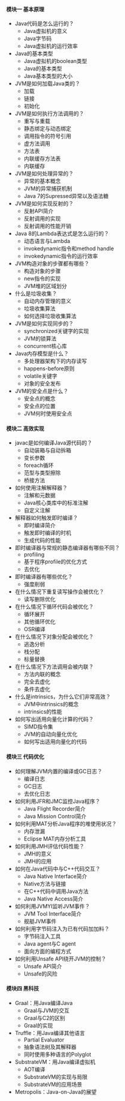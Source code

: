 #### 模块一 基本原理
- Java代码是怎么运行的？
  - Java虚拟机的意义
  - Java字节码
  - Java虚拟机的运行效率
- Java的基本类型
  - Java虚拟机的boolean类型
  - Java的基本类型
  - Java基本类型的大小
- JVM是如何加载Java类的？
  - 加载
  - 链接
  - 初始化
- JVM是如何执行方法调用的？
  - 重写与重载
  - 静态绑定与动态绑定
  - 调用指令的符号引用
  - 虚方法调用
  - 方法表
  - 内联缓存方法表
  - 内联缓存
- JVM是如何处理异常的？
  - 异常的基本概念
  - JVM的异常捕获机制
  - Java 7的Supressed异常以及语法糖
- JVM是如何实现反射的？
  - 反射API简介
  - 反射调用的实现
  - 反射调用的性能开销
- Java 8的Lambda表达式是怎么运行的？
  - 动态语言与Lambda
  - invokedynamic指令和method handle
  - invokedynamic指令的运行效率
- JVM构造对象的步骤都有哪些？
  - 构造对象的步骤
  - new指令的实现
  - JVM堆的区域划分
- 什么是垃圾收集？
  - 自动内存管理的意义
  - 垃圾收集算法
  - 如何选择垃圾收集算法
- JVM是如何实现同步的？
  - synchronized关键字的实现
  - JVM的锁算法
  - concurrent核心库
- Java内存模型是什么？
  - 多处理器架构下的内存读写
  - happens-before原则
  - volatile关键字
  - 对象的安全发布
- JVM的安全点是什么？
  - 安全点的概念
  - 安全点的位置
  - JVM何时使用安全点
#### 模块二 高效实现
- javac是如何编译Java源代码的？
  - 自动装箱与自动拆箱
  - 变长参数
  - foreach循环
  - 范型与类型擦除
  - 桥接方法
- 如何使用注解解释器？
  - 注解和元数据
  - Java核心类库中的标准注解
  - 自定义注解
- 解释器如何触发即时编译？
  - 即时编译简介
  - 触发即时编译的时机
  - 生成代码的性能
- 即时编译器与常规的静态编译器有哪些不同？
  - profiling
  - 基于程序profile的优化方式
  - 去优化
- 即时编译器有哪些优化？
  - 强度削弱
- 在什么情况下重复读写操作会被优化？
  - 读写删除优化
- 在什么情况下循环代码会被优化？
  - 循环展开
  - 其他循环优化
  - OSR编译
- 在什么情况下对象分配会被优化？
  - 逃逸分析
  - 栈分配
  - 标量替换
- 在什么情况下方法调用会被内联？
  - 方法内联的概念
  - 完全去虚化
  - 条件去虚化
- 什么是intrinsics，为什么它们非常高效？
  - JVM中intrinsics的概念
  - intrinsics的性能
- 如何写出适用向量化计算的代码？
  - SIMD指令集
  - JVM的自动向量化优化
  - 如何写出适用向量化的代码
#### 模块三 代码优化
- 如何理解JVM内置的编译或GC日志？
  - 编译日志
  - GC日志
  - 去优化日志
- 如何利用JFR和JMC监控Java程序？
  - Java Flight Recorder简介
  - Java Mission Control简介
- 如何利用MAT分析Java程序的堆使用状况？
  - 内存泄漏
  - Eclipse MAT内存分析工具
- 如何利用JMH评估代码性能？
  - JMH的意义
  - JMH的应用
- 如何在Java代码中与C++代码交互？
  - Java Native Interface简介
  - Native方法与链接
  - 在C++代码中调用Java方法
  - Java Native Access简介
- 如何利用JVMYI监听JVM事件？
  - JVM Tool Interface简介
  - 舰艇JVM事件
- 如何利用字节码注入为已有代码加加料？
  - 字节码注入工具
  - Java agent与C agent
  - 面向方面的编程方式
- 如何利用Unsafe API绕开JVM的控制？
  - Unsafe API简介
  - Unsafe的风险
#### 模块四 黑科技
- Graal：用Java编译Java
  - Graal与JVM的交互
  - Graal与C2的区别
  - Graal的实现
- Truffle：用Java编译其他语言
  - Partial Evaluator
  - 抽象语法树及其解释器
  - 同时使用多种语言的Polyglot
- SubstrateVM：用Java编译虚拟机
  - AOT编译
  - SubstrateVM的实现与局限
  - SubstrateVM的应用场景
- Metropolis：Java-on-Java的展望
